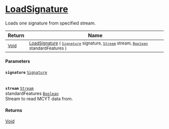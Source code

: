 # [LoadSignature](./Svc2004Loader-100664056.md)

Loads one signature from specified stream.

| Return | Name | 
| --- | --- | 
| <sub>[Void](https://docs.microsoft.com/en-us/dotnet/api/System.Void)</sub>| <sub>[LoadSignature](./Svc2004Loader-100664056.md) ( [`Signature`](./../../Signature.md) signature, [`Stream`](https://docs.microsoft.com/en-us/dotnet/api/System.IO.Stream) stream, [`Boolean`](https://docs.microsoft.com/en-us/dotnet/api/System.Boolean) standardFeatures )</sub>| <br>


#### Parameters
**`signature`**  [`Signature`](./../../Signature.md)<br><br><br>**`stream`**  [`Stream`](https://docs.microsoft.com/en-us/dotnet/api/System.IO.Stream)<br> standardFeatures  [`Boolean`](https://docs.microsoft.com/en-us/dotnet/api/System.Boolean)<br>Stream to read MCYT data from.
#### Returns
[Void](https://docs.microsoft.com/en-us/dotnet/api/System.Void)